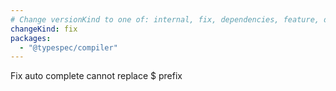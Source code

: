 ```yaml
---
# Change versionKind to one of: internal, fix, dependencies, feature, deprecation, breaking
changeKind: fix
packages:
  - "@typespec/compiler"
---
```


Fix auto complete cannot replace $ prefix
